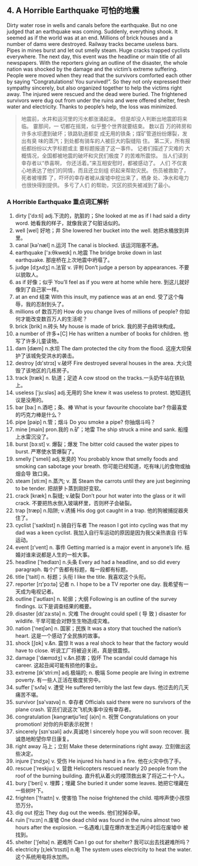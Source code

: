 
## 4. A Horrible Earthquake 可怕的地震

 Dirty water rose in wells and canals before the earthquake. But no one judged that an earthquake was coming. Suddenly, everything shook. It seemed as if the world was at an end. Millions of brick houses and a number of dams were destroyed. Railway tracks became useless bars. Pipes in mines burst and let out smelly steam. Huge cracks trapped cyclists everywhere. The next day, this event was the headline or main title of all newspapers. With the reporters giving an outline of the disaster, the whole nation was shocked by the damage and the victim’s extreme suffering. People were moved when they read that the survivors comforted each other by saying “Congratulations! You survived!”. So they not only expressed their sympathy sincerely, but also organized together to help the victims right away. The injured were rescued and the dead were buried. The frightened survivors were dug out from under the ruins and were offered shelter, fresh water and electricity. Thanks to people’s help, the loss was minimized.
> 地震前，水井和运河里的污水都涨涌起来。
> 但是却没人判断出地震即将来临。
> 霎那间，一 切都在摇晃，似乎整个世界就要结束。
> 数以百 万的砖房和许多水坝遭到破坏；铁路轨道都变 成无用的铁条；煤矿管道纷纷爆裂，发出有臭 味的蒸汽；到处都有骑车的人被巨大的裂缝陷 住。
> 第二天，所有报纸都纷纷以大字标题或主 要标题报道了这一事件。
> 记者们描述了灾难的 大概情况，全国都被地震的破坏和灾民们极度 7 的苦难所震惊。
> 当人们读到幸存者以“恭喜啊， 你还活着。”来互相安慰时，都被感动了。
> 人们 不仅衷心地表达了他们的同情，而且还立刻组 织起来帮助灾民。
> 伤员被救助了，死者被埋葬 了，吓坏的幸存者被从废墟中挖出来了，栖身 处、净水和电力也很快得到提供。
> 多亏了人们 的帮助，灾区的损失被减到了最小。

### A Horrible Earthquake 重点词汇解析

1. dirty ['dɜ:ti] adj.下流的，肮脏的；She looked at me as if I had said a dirty word. 她看我的样子，就像我说了句脏话似的。
2. well [wel] 好地；井 She lowered her bucket into the well. 她把水桶放到井里。
3. canal [kə'næl] n.运河 The canal is blocked. 该运河阻塞不通。
4. earthquake ['ɜ:θkweɪk] n.地震 The bridge broke down in last earthquake. 那座桥在上次地震中坍塌了。
5. judge [dʒʌdʒ] n.法官 v. 评判 Don’t judge a person by appearances. 不要以貌取人。
6. as if 好像；似乎 You’ll feel as if you were at home while here. 到这儿就好像到了自己家一样。
7. at an end 结束 With this insult, my patience was at an end. 受了这个侮辱，我的忍耐到头了。
8. millions of 数百万的 How do you change lives of millions of people? 你如何才能改变数百万人的生活呢？
9. brick [brik] n.砖头 My house is made of brick. 我的房子由砖块构成。
10. a number of 许多+[C] He has written a number of books for children. 他写了许多儿童读物。
11. dam [dæm] n.水坝 The dam protected the city from the flood. 这座大坝保护了该城免受洪水的袭击。
12. destroy [dɪ'strɔɪ] v.破坏 Fire destroyed several houses in the area. 大火烧毁了该地区的几栋房子。
13. track [træk] n. 轨道；足迹 A cow stood on the tracks.一头奶牛站在铁轨上。
14. useless ['ju:sləs] adj.无用的 She knew it was useless to protest. 她知道抗议是没用的。
15. bar [ba:] n.酒吧；条、棒 What is your favourite chocolate bar? 你最喜爱的巧克力棒是什么？
16. pipe [paip] n.管；烟斗 Do you smoke a pipe? 你抽烟斗吗？
17. mine [main] pron.我的 n.矿；地雷 The ship struck a mine and sank. 船撞上水雷沉没了。
18. burst [bɜ:st] v. 爆裂；爆发 The bitter cold caused the water pipes to burst. 严寒使水管爆裂了。
19. smelly ['smeli] adj.发臭的 You probably know that smelly foods and smoking can sabotage your breath. 你可能已经知道，吃有味儿的食物或抽烟会导 致口臭。
20. steam [sti:m] n.蒸汽; v. 蒸 Steam the carrots until they are just beginning to be tender. 把胡萝卜蒸到刚好变软。
21. crack [kræk] n.裂缝; v.破裂 Don’t pour hot water into the glass or it will crack. 不要把热水倒入玻璃杯里，否则杯子会破裂。
22. trap [træp] n.陷阱; v.诱捕 His dog got caught in a trap. 他的狗被捕捉器夹住了。
23. cyclist ['saɪklɪst] n.骑自行车者 The reason I got into cycling was that my dad was a keen cyclist. 我加入自行车运动的原因是因为我父亲热衷自 行车运动。
24. event [ɪ'vent] n. 事件 Getting married is a major event in anyone’s life. 结婚对谁来说都是人生的一桩大事。
25. headline ['hedlaɪn] n.头条 Every ad had a headline, and so did every paragraph. 每个广告都有标题，每一段都有标题。
26. title ['taitl] n. 标题；头衔 I like the title. 我喜欢这个头衔。
27. reporter [rɪ'pɔ:tə] 记者 n. I hope to be a TV reporter one day. 我希望有一天成为电视记者。
28. outline ['aʊtlaɪn] n. 轮廓；大纲 Following is an outline of the survey findings. 以下是调查结果的概要。
29. disaster [dɪ'za:stə] n. 灾难 The drought could spell ( 导 致 ) disaster for wildlife. 干旱可能会对野生生物造成灾难。
30. nation ['neɪʃən] n. 国家；民族 It was a story that touched the nation’s heart. 这是一个感动了全民族的故事。
31. shock [ʃɒk] v.&n. 震惊 It was a real shock to hear that the factory would have to close. 听说工厂将被迫关闭，真是很震惊。
32. damage ['dæmɪdʒ] v.&n.损害；毁坏 The scandal could damage his career. 这起丑闻可能有损他的事业。
33. extreme [ɪk'stri:m] adj.极端的; n. 极端 Some people are living in extreme poverty. 有一些人正活在极度贫穷中。
34. suffer ['sʌfə] v. 遭受 He suffered terribly the last few days. 他过去的几天痛苦不堪。
35. survivor [sə'vaɪvə] n. 幸存者 Officials said there were no survivors of the plane crash. 官员们说这次飞机失事中没有幸存者。
36. congratulation [kəngrætjʊ'leɪʃ (ə)n] n. 祝贺 Congratulations on your promotion! 对你的升职表示祝贺！
37. sincerely [sɪn'sɪəli] adv.真诚地 I sincerely hope you will soon recover. 我诚恳地盼望你早日康复。
38. right away 马上；立刻 Make these determinations right away. 立刻做出这些决定。
39. injure ['ɪndʒə] v. 受伤 He injured his hand in a fire. 他在火灾中伤了手。
40. rescue ['reskju:] v. 营救 Helicopters rescued nearly 20 people from the roof of the burning building. 直升机从着火的楼顶救出来了将近二十个人。
41. bury ['beri] v. 埋葬；埋藏 She buried it under some leaves. 她把它埋藏在一些树叶下。
42. frighten ['fraɪtn] v. 使害怕 The noise frightened the child. 喧哗声使小孩惊恐万分。
43. dig out 挖出 They dug out the weeds. 他们挖掉杂草。
44. ruin ['ru:ɪn] n.废墟 One dead child was found in the ruins almost two hours after the explosion. 一名遇难儿童在爆炸发生近两小时后在废墟中 被找到。
45. shelter ['ʃeltə] n. 避难所 Can I go out for shelter? 我可以出去找避难所吗？
46. electricity [ɪ‚lek'trɪsɪti] n.电 The system uses electricity to heat the water. 这个系统用电将水加热。
